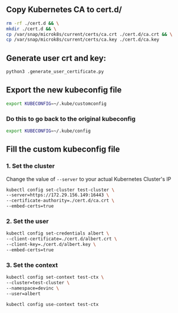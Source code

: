 ## Copy Kubernetes CA to cert.d/
```bash
rm -rf ./cert.d && \
mkdir ./cert.d && \
cp /var/snap/microk8s/current/certs/ca.crt ./cert.d/ca.crt && \
cp /var/snap/microk8s/current/certs/ca.key ./cert.d/ca.key
```

## Generate user crt and key:
```bash
python3 .generate_user_certificate.py
```

## Export the new kubeconfig file
```bash
export KUBECONFIG=~/.kube/customconfig
```

### Do this to go back to the original kubeconfig
```bash
export KUBECONFIG=~/.kube/config
```

## Fill the custom kubeconfig file
### 1. Set the cluster
Change the value of `--server` to your actual Kubernetes Cluster's IP
```bash
kubectl config set-cluster test-cluster \
--server=https://172.29.156.149:16443 \
--certificate-authority=./cert.d/ca.crt \
--embed-certs=true
```

### 2. Set the user
```bash
kubectl config set-credentials albert \
--client-certificate=./cert.d/albert.crt \
--client-key=./cert.d/albert.key \
--embed-certs=true
```

### 3. Set the context
```bash
kubectl config set-context test-ctx \
--cluster=test-cluster \
--namespace=devinc \
--user=albert
```
```bash
kubectl config use-context test-ctx
```

